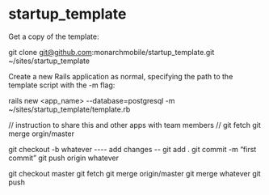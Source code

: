 startup_template
================

Get a copy of the template:

git clone git@github.com:monarchmobile/startup_template.git ~/sites/startup_template

Create a new Rails application as normal, specifying the path to the template script with the -m flag:

rails new <app_name> --database=postgresql -m ~/sites/startup_template/template.rb


// instruction to share this and other apps with team members //
git fetch
git merge orgin/master

git checkout -b whatever
---- add changes --
git add .
git commit -m “first commit”
git push origin whatever

git checkout master
git fetch
git merge origin/master
git merge whatever
git push
